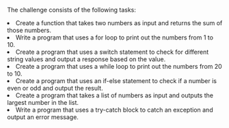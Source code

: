 The challenge consists of the following tasks:

<li>Create a function that takes two numbers as input and returns the sum of those numbers.
<li>Write a program that uses a for loop to print out the numbers from 1 to 10.
<li>Create a program that uses a switch statement to check for different string values and output a response based on the value.
<li>Create a program that uses a while loop to print out the numbers from 20 to 10.
<li>Create a program that uses an if-else statement to check if a number is even or odd and output the result.
<li>Create a program that takes a list of numbers as input and outputs the largest number in the list.
<li>Write a program that uses a try-catch block to catch an exception and output an error message.
